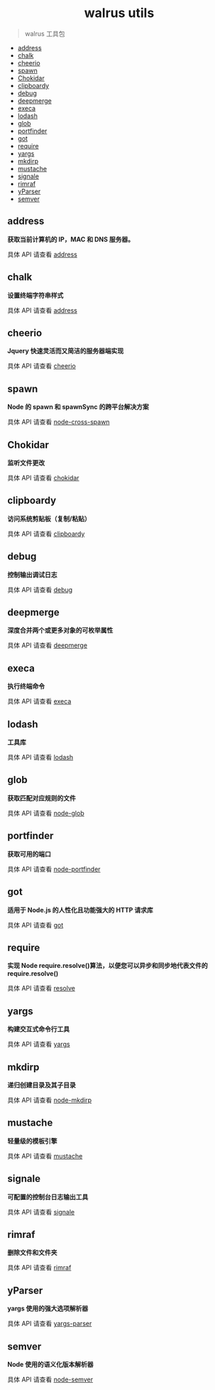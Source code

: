 <h1 align="center">walrus utils</h1>

> walrus 工具包

- [address](#address)
- [chalk](#chalk)
- [cheerio](#cheerio)
- [spawn](#spawn)
- [Chokidar](#chokidar)
- [clipboardy](#clipboardy)
- [debug](#debug)
- [deepmerge](#deepmerge)
- [execa](#execa)
- [lodash](#lodash)
- [glob](#glob)
- [portfinder](#portfinder)
- [got](#got)
- [require](#require)
- [yargs](#yargs)
- [mkdirp](#mkdirp)
- [mustache](#mustache)
- [signale](#signale)
- [rimraf](#rimraf)
- [yParser](#yparser)
- [semver](#semver)

## address

**获取当前计算机的 IP，MAC 和 DNS 服务器。**

具体 API 请查看 [address](https://github.com/node-modules/address)

## chalk

**设置终端字符串样式**

具体 API 请查看 [address](https://github.com/chalk/chalk)

## cheerio

**Jquery 快速灵活而又简洁的服务器端实现**

具体 API 请查看 [cheerio](https://github.com/cheeriojs/cheerio)

## spawn

**Node 的 spawn 和 spawnSync 的跨平台解决方案**

具体 API 请查看 [node-cross-spawn](https://github.com/moxystudio/node-cross-spawn)

## Chokidar

**监听文件更改**

具体 API 请查看 [chokidar](https://github.com/paulmillr/chokidar)

## clipboardy

**访问系统剪贴板（复制/粘贴）**

具体 API 请查看 [clipboardy](https://github.com/sindresorhus/clipboardy)

## debug

**控制输出调试日志**

具体 API 请查看 [debug](https://github.com/visionmedia/debug)

## deepmerge

**深度合并两个或更多对象的可枚举属性**

具体 API 请查看 [deepmerge](https://github.com/TehShrike/deepmerge)

## execa

**执行终端命令**

具体 API 请查看 [execa](https://github.com/sindresorhus/execa)

## lodash

**工具库**

具体 API 请查看 [lodash](https://github.com/lodash/lodash)

## glob

**获取匹配对应规则的文件**

具体 API 请查看 [node-glob](https://github.com/isaacs/node-glob)

## portfinder

**获取可用的端口**

具体 API 请查看 [node-portfinder](https://github.com/http-party/node-portfinder)

## got

**适用于 Node.js 的人性化且功能强大的 HTTP 请求库**

具体 API 请查看 [got](https://github.com/sindresorhus/got)

## require

**实现 Node require.resolve()算法，以便您可以异步和同步地代表文件的 require.resolve()**

具体 API 请查看 [resolve](https://github.com/browserify/resolve)

## yargs

**构建交互式命令行工具**

具体 API 请查看 [yargs](https://github.com/yargs/yargs)

## mkdirp

**递归创建目录及其子目录**

具体 API 请查看 [node-mkdirp](https://github.com/substack/node-mkdirp)

## mustache

**轻量级的模板引擎**

具体 API 请查看 [mustache](https://github.com/janl/mustache.js)

## signale

**可配置的控制台日志输出工具**

具体 API 请查看 [signale](https://github.com/klaussinani/signale)

## rimraf

**删除文件和文件夹**

具体 API 请查看 [rimraf](https://github.com/isaacs/rimraf)

## yParser

**yargs 使用的强大选项解析器**

具体 API 请查看 [yargs-parser](https://github.com/yargs/yargs-parser)

## semver

**Node 使用的语义化版本解析器**

具体 API 请查看 [node-semver](https://github.com/npm/node-semver)
